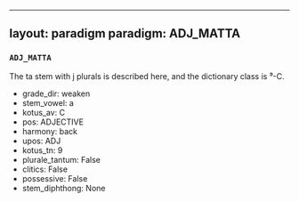 
---
layout: paradigm
paradigm: ADJ_MATTA
---
### ` ADJ_MATTA `

The ta stem with j plurals is described here, and the dictionary class is ⁹-C.
* grade_dir: weaken
* stem_vowel: a
* kotus_av: C
* pos: ADJECTIVE
* harmony: back
* upos: ADJ
* kotus_tn: 9
* plurale_tantum: False
* clitics: False
* possessive: False
* stem_diphthong: None

